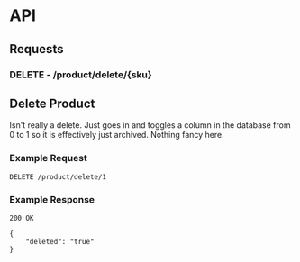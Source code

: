 # API
## Requests
### **DELETE** - /product/delete/{sku}
## Delete Product  
Isn't really a delete. Just goes in and toggles a column in the database from 0 to 1 so it is effectively just archived. Nothing fancy here.

### Example Request
`DELETE /product/delete/1`

### Example Response
`200 OK`
```
{
    "deleted": "true"
}
```
